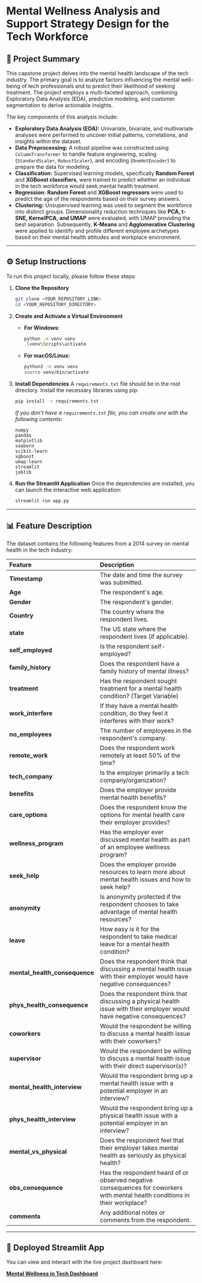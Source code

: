 # Mental Wellness Analysis and Support Strategy Design for the Tech Workforce

## 📝 Project Summary

This capstone project delves into the mental health landscape of the tech industry. The primary goal is to analyze factors influencing the mental well-being of tech professionals and to predict their likelihood of seeking treatment. The project employs a multi-faceted approach, combining Exploratory Data Analysis (EDA), predictive modeling, and customer segmentation to derive actionable insights.

The key components of this analysis include:
* **Exploratory Data Analysis (EDA):** Univariate, bivariate, and multivariate analyses were performed to uncover initial patterns, correlations, and insights within the dataset.
* **Data Preprocessing:** A robust pipeline was constructed using `ColumnTransformer` to handle feature engineering, scaling (`StandardScaler`, `RobustScaler`), and encoding (`OneHotEncoder`) to prepare the data for modeling.
* **Classification:** Supervised learning models, specifically **Random Forest** and **XGBoost classifiers**, were trained to predict whether an individual in the tech workforce would seek mental health treatment.
* **Regression:** **Random Forest** and **XGBoost regressors** were used to predict the age of the respondents based on their survey answers.
* **Clustering:** Unsupervised learning was used to segment the workforce into distinct groups. Dimensionality reduction techniques like **PCA, t-SNE, KernelPCA, and UMAP** were evaluated, with UMAP providing the best separation. Subsequently, **K-Means** and **Agglomerative Clustering** were applied to identify and profile different employee archetypes based on their mental health attitudes and workplace environment.

---

## ⚙️ Setup Instructions

To run this project locally, please follow these steps:

1.  **Clone the Repository**
    ```bash
    git clone <YOUR_REPOSITORY_LINK>
    cd <YOUR_REPOSITORY_DIRECTORY>
    ```

2.  **Create and Activate a Virtual Environment**
    * **For Windows:**
        ```bash
        python -m venv venv
        .\venv\Scripts\activate
        ```
    * **For macOS/Linux:**
        ```bash
        python3 -m venv venv
        source venv/bin/activate
        ```

3.  **Install Dependencies**
    A `requirements.txt` file should be in the root directory. Install the necessary libraries using pip:
    ```bash
    pip install -r requirements.txt
    ```
    *If you don't have a `requirements.txt` file, you can create one with the following contents:*
    ```
    numpy
    pandas
    matplotlib
    seaborn
    scikit-learn
    xgboost
    umap-learn
    streamlit
    joblib
    ```

4.  **Run the Streamlit Application**
    Once the dependencies are installed, you can launch the interactive web application:
    ```bash
    streamlit run app.py
    ```

---

## 📊 Feature Description

The dataset contains the following features from a 2014 survey on mental health in the tech industry:

| Feature | Description |
| :--- | :--- |
| **Timestamp** | The date and time the survey was submitted. |
| **Age** | The respondent's age. |
| **Gender** | The respondent's gender. |
| **Country** | The country where the respondent lives. |
| **state** | The US state where the respondent lives (if applicable). |
| **self_employed** | Is the respondent self-employed? |
| **family_history** | Does the respondent have a family history of mental illness? |
| **treatment** | Has the respondent sought treatment for a mental health condition? (Target Variable) |
| **work_interfere** | If they have a mental health condition, do they feel it interferes with their work? |
| **no_employees** | The number of employees in the respondent's company. |
| **remote_work** | Does the respondent work remotely at least 50% of the time? |
| **tech_company** | Is the employer primarily a tech company/organization? |
| **benefits** | Does the employer provide mental health benefits? |
| **care_options** | Does the respondent know the options for mental health care their employer provides? |
| **wellness_program** | Has the employer ever discussed mental health as part of an employee wellness program? |
| **seek_help** | Does the employer provide resources to learn more about mental health issues and how to seek help? |
| **anonymity** | Is anonymity protected if the respondent chooses to take advantage of mental health resources? |
| **leave** | How easy is it for the respondent to take medical leave for a mental health condition? |
| **mental_health_consequence** | Does the respondent think that discussing a mental health issue with their employer would have negative consequences? |
| **phys_health_consequence** | Does the respondent think that discussing a physical health issue with their employer would have negative consequences? |
| **coworkers** | Would the respondent be willing to discuss a mental health issue with their coworkers? |
| **supervisor** | Would the respondent be willing to discuss a mental health issue with their direct supervisor(s)? |
| **mental_health_interview** | Would the respondent bring up a mental health issue with a potential employer in an interview? |
| **phys_health_interview** | Would the respondent bring up a physical health issue with a potential employer in an interview? |
| **mental_vs_physical** | Does the respondent feel that their employer takes mental health as seriously as physical health? |
| **obs_consequence** | Has the respondent heard of or observed negative consequences for coworkers with mental health conditions in their workplace? |
| **comments** | Any additional notes or comments from the respondent. |

---

## 🚀 Deployed Streamlit App

You can view and interact with the live project dashboard here:

[**Mental Wellness in Tech Dashboard**](<YOUR_STREAMLIT_APP_LINK>)
